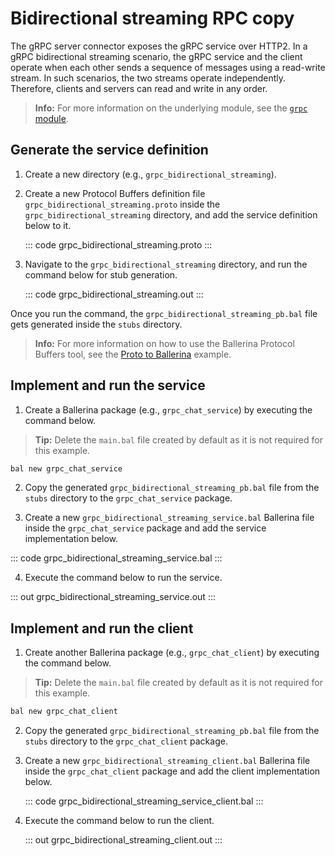 # Bidirectional streaming RPC copy

The gRPC server connector exposes the gRPC service over HTTP2. In a gRPC bidirectional streaming scenario, the gRPC service and the client operate when each other sends a sequence of messages using a read-write stream. In such scenarios, the two streams operate independently. Therefore, clients and servers can read and write in any order.

>**Info:** For more information on the underlying module, see the [`grpc` module](https://lib.ballerina.io/ballerina/grpc/latest/).

## Generate the service definition

1. Create a new directory (e.g., `grpc_bidirectional_streaming`).

2. Create a new Protocol Buffers definition file `grpc_bidirectional_streaming.proto` inside the `grpc_bidirectional_streaming` directory, and add the service definition below to it.

    ::: code grpc_bidirectional_streaming.proto :::

3. Navigate to the `grpc_bidirectional_streaming` directory, and run the command below for stub generation.

    ::: code grpc_bidirectional_streaming.out :::

Once you run the command, the `grpc_bidirectional_streaming_pb.bal` file gets generated inside the `stubs` directory. 

>**Info:** For more information on how to use the Ballerina Protocol Buffers tool, see the <a href="https://ballerina.io/learn/by-example/proto-to-ballerina.html">Proto to Ballerina</a> example.

## Implement and run the service

1. Create a Ballerina package (e.g., `grpc_chat_service`) by executing the command below.

>**Tip:** Delete the `main.bal` file created by default as it is not required for this example.

```bash
bal new grpc_chat_service
```

2. Copy the generated `grpc_bidirectional_streaming_pb.bal` file from the `stubs` directory to the  `grpc_chat_service` package.

3. Create a new `grpc_bidirectional_streaming_service.bal` Ballerina file inside the `grpc_chat_service` package and add the service implementation below.

::: code grpc_bidirectional_streaming_service.bal :::

4. Execute the command below to run the service.

::: out grpc_bidirectional_streaming_service.out :::

## Implement and run the client

1. Create another Ballerina package (e.g., `grpc_chat_client`) by executing the command below.

>**Tip:** Delete the `main.bal` file created by default as it is not required for this example.

```bash
bal new grpc_chat_client
```

2. Copy the generated `grpc_bidirectional_streaming_pb.bal` file from the `stubs` directory to the  `grpc_chat_client` package.

3. Create a new `grpc_bidirectional_streaming_client.bal` Ballerina file inside the `grpc_chat_client` package and add the client implementation below.

    ::: code grpc_bidirectional_streaming_service_client.bal :::

4. Execute the command below to run the client.

    ::: out grpc_bidirectional_streaming_client.out :::
      
